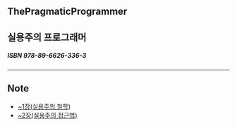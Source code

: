 ## ThePragmaticProgrammer
## 실용주의 프로그래머

<h5> ISBN 978-89-6626-336-3 </h5>
 
----

## Note
- [~1장(실용주의 철학)](./01_TIL.md)  
- [~2장(실용주의 접근법)](./02_TIL.md)
